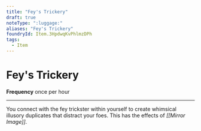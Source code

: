 ```yaml
---
title: "Fey's Trickery"
draft: true
noteType: ":luggage:"
aliases: "Fey's Trickery"
foundryId: Item.3HpdwqKvPhlmzDPh
tags:
  - Item
---
```


# Fey's Trickery

**Frequency** once per hour

* * *

You connect with the fey trickster within yourself to create whimsical illusory duplicates that distract your foes. This has the effects of _[[Mirror Image]]_.
